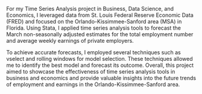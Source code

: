 For my Time Series Analysis project in Business, Data Science, and Economics, I leveraged data from St. Louis Federal Reserve Economic Data (FRED) and focused on the Orlando-Kissimmee-Sanford area (MSA) in Florida. Using Stata, I applied time series analysis tools to forecast the March non-seasonally adjusted estimates for the total employment number and average weekly earnings of private employers.

To achieve accurate forecasts, I employed several techniques such as vselect and rolling windows for model selection. These techniques allowed me to identify the best model and forecast its outcome. Overall, this project aimed to showcase the effectiveness of time series analysis tools in business and economics and provide valuable insights into the future trends of employment and earnings in the Orlando-Kissimmee-Sanford area.
